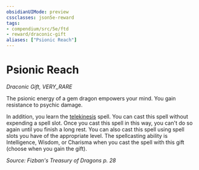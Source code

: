 ```yaml
---
obsidianUIMode: preview
cssclasses: json5e-reward
tags:
- compendium/src/5e/ftd
- reward/draconic-gift
aliases: ["Psionic Reach"]
---
```

# Psionic Reach
*Draconic Gift, VERY_RARE*  

The psionic energy of a gem dragon empowers your mind. You gain resistance to psychic damage.

In addition, you learn the [telekinesis](5E2014官方资源/spells/telekinesis.md) spell. You can cast this spell without expending a spell slot. Once you cast this spell in this way, you can't do so again until you finish a long rest. You can also cast this spell using spell slots you have of the appropriate level. The spellcasting ability is Intelligence, Wisdom, or Charisma when you cast the spell with this gift (choose when you gain the gift).

*Source: Fizban's Treasury of Dragons p. 28*